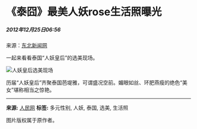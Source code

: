 # 《泰囧》最美人妖rose生活照曝光

##### 2012年12月25日06:56    
来源：[东北新闻网](http://www.nen.com.cn/)    

一起来看看泰国“人妖皇后”的选美现场。

![人妖皇后选美现场](http://www.people.com.cn/h/pic/20121225/55/13779417322897125139.jpg)

历届“人妖皇后”齐聚泰国芭堤雅，可谓盛况空前。媚眼如丝、环肥燕瘦的绝色“美女”堪称相当之惊艳。

---

**来源:** [人民网](http://www.people.com.cn/)
**标签:** 多元性别, 人妖, 泰国, 选美, 生活照

图片版权属于原作者。
<!-- tcd_original_link http://www.people.com.cn/24hour/n/2012/1225/c25408-20002112-9.html -->
